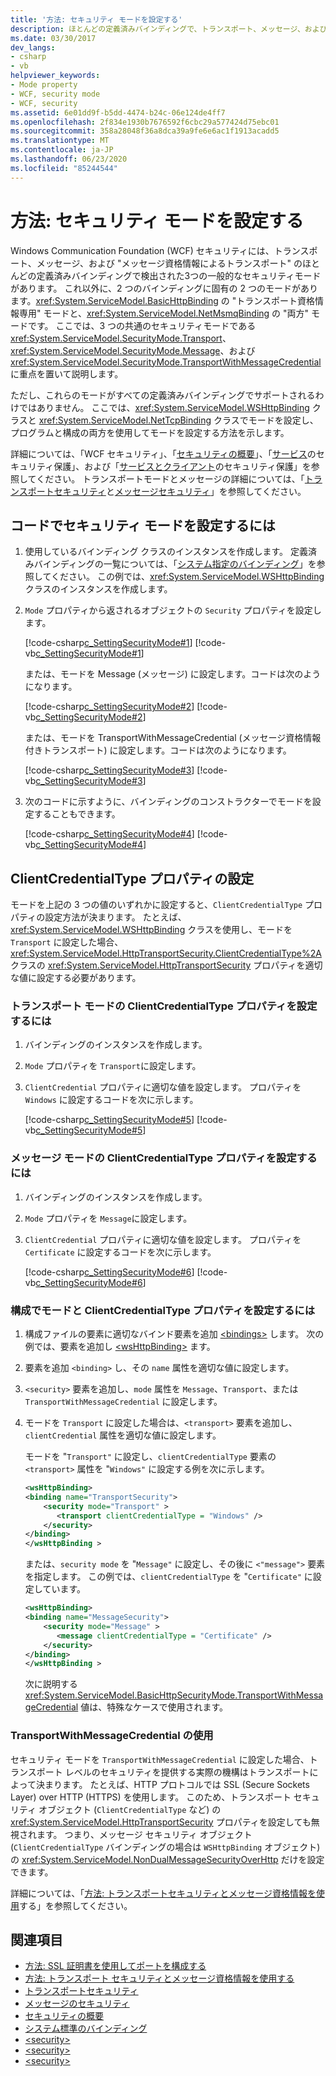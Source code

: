 ```yaml
---
title: '方法: セキュリティ モードを設定する'
description: ほとんどの定義済みバインディングで、トランスポート、メッセージ、および TransportWithMessageCredential の3つの一般的な WCF セキュリティモードを設定する方法について説明します。
ms.date: 03/30/2017
dev_langs:
- csharp
- vb
helpviewer_keywords:
- Mode property
- WCF, security mode
- WCF, security
ms.assetid: 6e01dd9f-b5dd-4474-b24c-06e124de4ff7
ms.openlocfilehash: 2f834e1930b7676592f6cbc29a577424d75ebc01
ms.sourcegitcommit: 358a28048f36a8dca39a9fe6e6ac1f1913acadd5
ms.translationtype: MT
ms.contentlocale: ja-JP
ms.lasthandoff: 06/23/2020
ms.locfileid: "85244544"
---
```

# <a name="how-to-set-the-security-mode"></a>方法: セキュリティ モードを設定する

Windows Communication Foundation (WCF) セキュリティには、トランスポート、メッセージ、および "メッセージ資格情報によるトランスポート" のほとんどの定義済みバインディングで検出された3つの一般的なセキュリティモードがあります。 これ以外に、2 つのバインディングに固有の 2 つのモードがあります。<xref:System.ServiceModel.BasicHttpBinding> の "トランスポート資格情報専用" モードと、<xref:System.ServiceModel.NetMsmqBinding> の "両方" モードです。 ここでは、3 つの共通のセキュリティモードである <xref:System.ServiceModel.SecurityMode.Transport>、<xref:System.ServiceModel.SecurityMode.Message>、および <xref:System.ServiceModel.SecurityMode.TransportWithMessageCredential> に重点を置いて説明します。

ただし、これらのモードがすべての定義済みバインディングでサポートされるわけではありません。 ここでは、<xref:System.ServiceModel.WSHttpBinding> クラスと <xref:System.ServiceModel.NetTcpBinding> クラスでモードを設定し、プログラムと構成の両方を使用してモードを設定する方法を示します。

詳細については、「WCF セキュリティ」、「[セキュリティの概要](./feature-details/security-overview.md)」、「[サービス](securing-services.md)のセキュリティ保護」、および「[サービスとクライアント](./feature-details/securing-services-and-clients.md)のセキュリティ保護」を参照してください。 トランスポートモードとメッセージの詳細については、「[トランスポートセキュリティ](./feature-details/transport-security.md)と[メッセージセキュリティ](./feature-details/message-security-in-wcf.md)」を参照してください。

## <a name="to-set-the-security-mode-in-code"></a>コードでセキュリティ モードを設定するには

1. 使用しているバインディング クラスのインスタンスを作成します。 定義済みバインディングの一覧については、「[システム指定のバインディング](system-provided-bindings.md)」を参照してください。 この例では、<xref:System.ServiceModel.WSHttpBinding> クラスのインスタンスを作成します。

2. `Mode` プロパティから返されるオブジェクトの `Security` プロパティを設定します。

     [!code-csharp[c_SettingSecurityMode#1](../../../samples/snippets/csharp/VS_Snippets_CFX/c_settingsecuritymode/cs/source.cs#1)]
     [!code-vb[c_SettingSecurityMode#1](../../../samples/snippets/visualbasic/VS_Snippets_CFX/c_settingsecuritymode/vb/source.vb#1)]

     または、モードを Message (メッセージ) に設定します。コードは次のようになります。

     [!code-csharp[c_SettingSecurityMode#2](../../../samples/snippets/csharp/VS_Snippets_CFX/c_settingsecuritymode/cs/source.cs#2)]
     [!code-vb[c_SettingSecurityMode#2](../../../samples/snippets/visualbasic/VS_Snippets_CFX/c_settingsecuritymode/vb/source.vb#2)]

     または、モードを TransportWithMessageCredential (メッセージ資格情報付きトランスポート) に設定します。コードは次のようになります。

     [!code-csharp[c_SettingSecurityMode#3](../../../samples/snippets/csharp/VS_Snippets_CFX/c_settingsecuritymode/cs/source.cs#3)]
     [!code-vb[c_SettingSecurityMode#3](../../../samples/snippets/visualbasic/VS_Snippets_CFX/c_settingsecuritymode/vb/source.vb#3)]

3. 次のコードに示すように、バインディングのコンストラクターでモードを設定することもできます。

     [!code-csharp[c_SettingSecurityMode#4](../../../samples/snippets/csharp/VS_Snippets_CFX/c_settingsecuritymode/cs/source.cs#4)]
     [!code-vb[c_SettingSecurityMode#4](../../../samples/snippets/visualbasic/VS_Snippets_CFX/c_settingsecuritymode/vb/source.vb#4)]

## <a name="setting-the-clientcredentialtype-property"></a>ClientCredentialType プロパティの設定

モードを上記の 3 つの値のいずれかに設定すると、`ClientCredentialType` プロパティの設定方法が決まります。 たとえば、<xref:System.ServiceModel.WSHttpBinding> クラスを使用し、モードを `Transport` に設定した場合、<xref:System.ServiceModel.HttpTransportSecurity.ClientCredentialType%2A> クラスの <xref:System.ServiceModel.HttpTransportSecurity> プロパティを適切な値に設定する必要があります。

### <a name="to-set-the-clientcredentialtype-property-for-transport-mode"></a>トランスポート モードの ClientCredentialType プロパティを設定するには

1. バインディングのインスタンスを作成します。

2. `Mode` プロパティを `Transport`に設定します。

3. `ClientCredential` プロパティに適切な値を設定します。 プロパティを `Windows` に設定するコードを次に示します。

     [!code-csharp[c_SettingSecurityMode#5](../../../samples/snippets/csharp/VS_Snippets_CFX/c_settingsecuritymode/cs/source.cs#5)]
     [!code-vb[c_SettingSecurityMode#5](../../../samples/snippets/visualbasic/VS_Snippets_CFX/c_settingsecuritymode/vb/source.vb#5)]

### <a name="to-set-the-clientcredentialtype-property-for-message-mode"></a>メッセージ モードの ClientCredentialType プロパティを設定するには

1. バインディングのインスタンスを作成します。

2. `Mode` プロパティを `Message`に設定します。

3. `ClientCredential` プロパティに適切な値を設定します。 プロパティを `Certificate` に設定するコードを次に示します。

     [!code-csharp[c_SettingSecurityMode#6](../../../samples/snippets/csharp/VS_Snippets_CFX/c_settingsecuritymode/cs/source.cs#6)]
     [!code-vb[c_SettingSecurityMode#6](../../../samples/snippets/visualbasic/VS_Snippets_CFX/c_settingsecuritymode/vb/source.vb#6)]

### <a name="to-set-the-mode-and-clientcredentialtype-property-in-configuration"></a>構成でモードと ClientCredentialType プロパティを設定するには

1. 構成ファイルの要素に適切なバインド要素を追加 [\<bindings>](../configure-apps/file-schema/wcf/bindings.md) します。 次の例では、要素を追加し [\<wsHttpBinding>](../configure-apps/file-schema/wcf/wshttpbinding.md) ます。

2. 要素を追加 `<binding>` し、その `name` 属性を適切な値に設定します。

3. `<security>` 要素を追加し、`mode` 属性を `Message`、`Transport`、または `TransportWithMessageCredential` に設定します。

4. モードを `Transport` に設定した場合は、`<transport>` 要素を追加し、`clientCredential` 属性を適切な値に設定します。

     モードを "`Transport"` に設定し、`clientCredentialType` 要素の `<transport>` 属性を "`Windows"` に設定する例を次に示します。

    ```xml
    <wsHttpBinding>
    <binding name="TransportSecurity">
        <security mode="Transport" >
           <transport clientCredentialType = "Windows" />
        </security>
    </binding>
    </wsHttpBinding >
    ```

     または、`security mode` を "`Message"` に設定し、その後に `<"message">` 要素を指定します。 この例では、`clientCredentialType` を "`Certificate"` に設定しています。

    ```xml
    <wsHttpBinding>
    <binding name="MessageSecurity">
        <security mode="Message" >
           <message clientCredentialType = "Certificate" />
        </security>
    </binding>
    </wsHttpBinding >
    ```

     次に説明する <xref:System.ServiceModel.BasicHttpSecurityMode.TransportWithMessageCredential> 値は、特殊なケースで使用されます。

### <a name="using-transportwithmessagecredential"></a>TransportWithMessageCredential の使用

セキュリティ モードを `TransportWithMessageCredential` に設定した場合、トランスポート レベルのセキュリティを提供する実際の機構はトランスポートによって決まります。 たとえば、HTTP プロトコルでは SSL (Secure Sockets Layer) over HTTP (HTTPS) を使用します。 このため、トランスポート セキュリティ オブジェクト (`ClientCredentialType` など) の <xref:System.ServiceModel.HttpTransportSecurity> プロパティを設定しても無視されます。  つまり、メッセージ セキュリティ オブジェクト (`ClientCredentialType` バインディングの場合は `WSHttpBinding` オブジェクト) の <xref:System.ServiceModel.NonDualMessageSecurityOverHttp> だけを設定できます。

詳細については、「[方法: トランスポートセキュリティとメッセージ資格情報を使用](./feature-details/how-to-use-transport-security-and-message-credentials.md)する」を参照してください。

## <a name="see-also"></a>関連項目

- [方法: SSL 証明書を使用してポートを構成する](./feature-details/how-to-configure-a-port-with-an-ssl-certificate.md)
- [方法: トランスポート セキュリティとメッセージ資格情報を使用する](./feature-details/how-to-use-transport-security-and-message-credentials.md)
- [トランスポートセキュリティ](./feature-details/transport-security.md)
- [メッセージのセキュリティ](./feature-details/message-security-in-wcf.md)
- [セキュリティの概要](./feature-details/security-overview.md)
- [システム標準のバインディング](system-provided-bindings.md)
- [\<security>](../configure-apps/file-schema/wcf/security-of-wshttpbinding.md)
- [\<security>](../configure-apps/file-schema/wcf/security-of-basichttpbinding.md)
- [\<security>](../configure-apps/file-schema/wcf/security-of-nettcpbinding.md)

